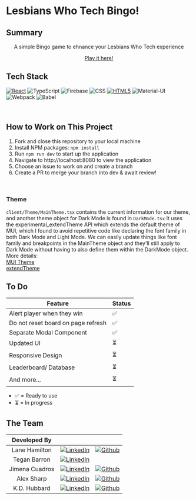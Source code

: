 # Lesbians Who Tech Bingo!

## Summary

<center>
A simple Bingo game to ehnance your Lesbians Who Tech experience
<br>

[Play it here!](https://laneecho.github.io/LWT-bingo/)

</center>

## Tech Stack

[![React][React.js]][React-url] ![TypeScript](https://img.shields.io/badge/TypeScript-007ACC?style=for-the-badge&logo=typescript&logoColor=white) ![Firebase](https://img.shields.io/badge/Firebase-FFCA28?style=for-the-badge&logo=firebase&logoColor=white&color=%23FFCA28) ![CSS](https://img.shields.io/badge/CSS3-1572B6?style=for-the-badge&logo=css3&logoColor=white) [![HTML5][HTML5]][HTML5-url] ![Material-UI](https://img.shields.io/badge/Material%20UI-007FFF?style=for-the-badge&logo=mui&logoColor=white) ![Webpack](https://img.shields.io/badge/webpack-%238DD6F9.svg?style=for-the-badge&logo=webpack&logoColor=black) ![Babel](https://img.shields.io/badge/Babel-F9DC3E?style=for-the-badge&logo=babel&logoColor=white)


<br>

## How to Work on This Project

1. Fork and close this repository to your local machine
2. Install NPM packages: `npm install`
3. Run `npm run dev` to start up the application
4. Navigate to http://localhost:8080 to view the application
5. Choose an issue to work on and create a branch
6. Create a PR to merge your branch into dev & await review!

<br>

### Theme
```client/Theme/MainTheme.tsx``` contains the current information for our theme, and another theme object for Dark Mode is found in ```DarkMode.tsx```
It uses the experimental_extendTheme API which extends the default theme of MUI, which I found to avoid repetitive code like declaring the font family in both Dark Mode and Light Mode. We can easily update things like font family and breakpoints in the MainTheme object and they'll still apply to Dark Mode without having to also define them within the DarkMode object. 
<br>
More details: <br>
[MUI Theme](https://mui.com/material-ui/customization/theming/) <br>
[extendTheme](https://mui.com/material-ui/experimental-api/css-theme-variables/customization/)

## To Do

| Feature                            | Status |
| ---------------------------------- | ------ |
| Alert player when they win         | ✅     |
| Do not reset board on page refresh | ✅     |
| Separate Modal Component           | ✅     |
| Updated UI                         | ⏳     |
| Responsive Design                  | ⏳     |
| Leaderboard/ Database              | ⏳     |
| And more...                        | ⏳     |

- ✅ = Ready to use
- ⏳ = In progress

## The Team

|  Developed By  |                                                                                                                                                  |                                                                                                                                                  |
| :------------: | :----------------------------------------------------------------------------------------------------------------------------------------------: | :----------------------------------------------------------------------------------------------------------------------------------------------: |
| Lane Hamilton  |  [![LinkedIn](https://img.shields.io/badge/LinkedIn-%230077B5.svg?logo=linkedin&logoColor=white)](https://www.linkedin.com/in/aleyna-hamilton/)  |   [![Github](https://img.shields.io/badge/github-%23121011.svg?style=for-the-badge&logo=github&logoColor=white)](https://github.com/LaneEcho)    |
|  Tegan Barron  |   [![LinkedIn](https://img.shields.io/badge/LinkedIn-%230077B5.svg?logo=linkedin&logoColor=white)](https://www.linkedin.com/in/tegan-barron/)    |
| Jimena Cuadros |  [![LinkedIn](https://img.shields.io/badge/LinkedIn-%230077B5.svg?logo=linkedin&logoColor=white)](https://www.linkedin.com/in/jimena-cuadros/)   |   [![Github](https://img.shields.io/badge/github-%23121011.svg?style=for-the-badge&logo=github&logoColor=white)](https://github.com/jcuadrosj)   |
|   Alex Sharp   | [![LinkedIn](https://img.shields.io/badge/LinkedIn-%230077B5.svg?logo=linkedin&logoColor=white)](https://www.linkedin.com/in/alex-nicole-sharp/) | [![Github](https://img.shields.io/badge/github-%23121011.svg?style=for-the-badge&logo=github&logoColor=white)](https://github.com/alexsharp4096) |
|  K.D. Hubbard  |    [![LinkedIn](https://img.shields.io/badge/LinkedIn-%230077B5.svg?logo=linkedin&logoColor=white)](https://www.linkedin.com/in/k-d-hubbard/)    |    [![Github](https://img.shields.io/badge/github-%23121011.svg?style=for-the-badge&logo=github&logoColor=white)](https://github.com/kdhubb)     |

<!-- Logo Links -->

[React.js]: https://img.shields.io/badge/react-%2320232a.svg?style=for-the-badge&logo=react&logoColor=%2361DAFB
[React-url]: https://reactjs.org/
[JavaScript-url]: https://www.javascript.com/
[HTML5]: https://img.shields.io/badge/html5-%23E34F26.svg?style=for-the-badge&logo=html5&logoColor=white
[HTML5-url]: https://developer.mozilla.org/en-US/docs/Web/HTML/
